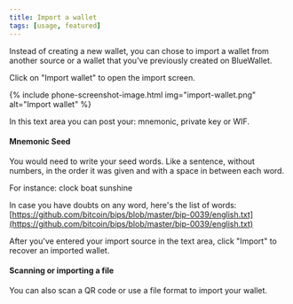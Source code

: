 ```yaml
---
title: Import a wallet
tags: [usage, featured]
---
```


Instead of creating a new wallet, you can chose to import a wallet from another source or a wallet that you've previously created on BlueWallet.

Click on "Import wallet" to open the import screen.

{% include phone-screenshot-image.html img="import-wallet.png" alt="Import wallet" %}

In this text area you can post your: mnemonic, private key or WIF.

#### Mnemonic Seed

You would need to write your seed words. Like a sentence, without numbers, in the order it was given and with a space in between each word. 

For instance: clock boat sunshine 

In case you have doubts on any word, here's the list of words:
[https://github.com/bitcoin/bips/blob/master/bip-0039/english.txt](https://github.com/bitcoin/bips/blob/master/bip-0039/english.txt)

After you've entered your import source in the text area, click "Import" to recover an imported wallet.

#### Scanning or importing a file

You can also scan a QR code or use a file format to import your wallet.